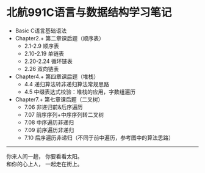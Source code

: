 # 北航991C语言与数据结构学习笔记
* Basic C语言基础语法
* Chapter2.+ 第二章课后题（顺序表）
    * 2.1-2.9 顺序表  
    * 2.10-2.19 单链表
    * 2.20-2.24 循环链表
    * 2.26 双向链表
* Chapter4.+ 第四章课后题（堆栈）
    * 4.4 递归算法转非递归算法常规思路
    * 4.5 中缀表达式校验：堆栈的应用，字数组遍历
* Chapter7.+ 第七章课后题（二叉树）
    * 7.06 非递归前&后序遍历
    * 7.07 前序序列+中序序列转二叉树
    * 7.08 中序遍历非递归
    * 7.09 前序遍历非递归
    * 7.10 后序遍历非递归（不同于前中遍历，参考图中的算法思路）


---
你来人间一趟， 你要看看太阳。  
和你的心上人， 一起走在街上。